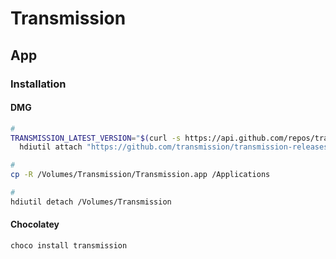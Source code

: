 # Transmission

<!--
https://github.com/tomMoulard/make-my-server/blob/c3ac8f2e436ac7d8d78789878c470268d4ae685f/docker-compose.yml
-->

## App

### Installation

#### DMG

```sh
#
TRANSMISSION_LATEST_VERSION="$(curl -s https://api.github.com/repos/transmission/transmission/releases/latest | grep tag_name | cut -d '"' -f 4)"; \
  hdiutil attach "https://github.com/transmission/transmission-releases/raw/master/Transmission-${TRANSMISSION_LATEST_VERSION}.dmg" -nobrowse -mountpoint /Volumes/Transmission

#
cp -R /Volumes/Transmission/Transmission.app /Applications

#
hdiutil detach /Volumes/Transmission
```

#### Chocolatey

```sh
choco install transmission
```
